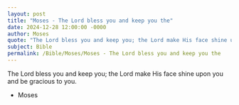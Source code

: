 ```yaml
---
layout: post
title: "Moses - The Lord bless you and keep you the"
date: 2024-12-28 12:00:00 -0000
author: Moses
quote: "The Lord bless you and keep you; the Lord make His face shine upon you and be gracious to you."
subject: Bible
permalink: /Bible/Moses/Moses - The Lord bless you and keep you the
---
```


The Lord bless you and keep you; the Lord make His face shine upon you and be gracious to you.

- Moses
